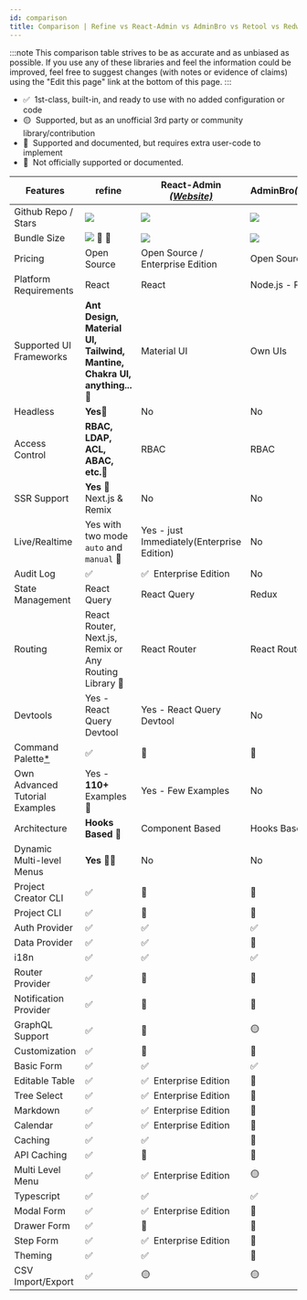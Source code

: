 ```yaml
---
id: comparison
title: Comparison | Refine vs React-Admin vs AdminBro vs Retool vs Redwood
---
```


:::note
This comparison table strives to be as accurate and as unbiased as possible. If you use any of these libraries and feel the information could be improved, feel free to suggest changes (with notes or evidence of claims) using the "Edit this page" link at the bottom of this page.
:::

-   ✅ &nbsp;1st-class, built-in, and ready to use with no added configuration or code
-   🟡 &nbsp;Supported, but as an unofficial 3rd party or community library/contribution
-   🔶 &nbsp;Supported and documented, but requires extra user-code to implement
-   🛑 &nbsp;Not officially supported or documented.

| Features                             | refine                                                                   | React-Admin [_(Website)_][react-admin]     | AdminBro[_(Website)_][adminjs]   | Retool[_(Website)_][retool] | Redwood[_(Website)_][redwood]                         |
| ------------------------------------ | ------------------------------------------------------------------------ | ------------------------------------------ | -------------------------------- | --------------------------- | ----------------------------------------------------- |
| Github Repo / Stars                  | [![][stars-refine]][gh-refine]                                           | [![][stars-react-admin]][gh-react-admin]   | [![][stars-adminjs]][gh-adminjs] | -                           | [![][stars-redwood]][gh-redwood]                      |
| Bundle Size                          | [![][bp-refine]][bpl-refine] 🚀 🚀                                       | [![][bp-react-admin]][bpl-react-admin]     | [![][bp-adminjs]][bpl-adminjs]   | -                           | [![][bp-redwood]][bpl-redwood]                        |
| Pricing                              | Open Source                                                              | Open Source / Enterprise Edition           | Open Source                      | [_Pricing_][retool-pricing] | Open Source                                           |
| Platform Requirements                | React                                                                    | React                                      | Node.js - React                  | Cloud / Self-hosted         | React - Node                                          |
| Supported UI Frameworks              | **Ant Design, Material UI, Tailwind, Mantine, Chakra UI, anything...**🚀 | Material UI                                | Own UIs                          | Own UIs                     | Tailwind, Chakra, Mantine, WindiCSS and custom styles |
| Headless                             | **Yes**🚀                                                                | No                                         | No                               | No                          | No                                                    |
| Access Control                       | **RBAC, LDAP, ACL, ABAC, etc.**🚀                                        | RBAC                                       | RBAC                             | RBAC                        | RBAC                                                  |
| SSR Support                          | **Yes** 🚀 Next.js & Remix                                               | No                                         | No                               | No                          | No                                                    |
| Live/Realtime                        | Yes with two mode `auto` and `manual` 🚀                                 | Yes - just Immediately(Enterprise Edition) | No                               | No                          | Yes, with api/webhooks                                |
| Audit Log                            | ✅                                                                       | ✅ &nbsp;Enterprise Edition                | No                               | Yes                         | Yes                                                   |
| State Management                     | React Query                                                              | React Query                                | Redux                            | -                           | Apollo GraphQL                                        |
| Routing                              | React Router, Next.js, Remix or Any Routing Library 🚀                   | React Router                               | React Router                     | -                           | @redwoodjs/router                                     |
| Devtools                             | Yes - React Query Devtool                                                | Yes - React Query Devtool                  | No                               | No                          | Storybook, Pino, Jest                                 |
| Command Palette[\*][command-palette] | ✅                                                                       | 🛑                                         | 🛑                               | 🛑                          | 🛑                                                    |
| Own Advanced Tutorial Examples       | Yes - **110+** Examples 🚀                                               | Yes - Few Examples                         | No                               | No                          | Yes, Divided in Chapters                              |
| Architecture                         | **Hooks Based** 🚀                                                       | Component Based                            | Hooks Based                      | -                           | Component Based                                       |
| Dynamic Multi-level Menus            | **Yes** 🚀🚀                                                             | No                                         | No                               | -                           | No                                                    |
| Project Creator CLI                  | ✅                                                                       | 🛑                                         | 🛑                               | 🛑                          | ✅                                                    |
| Project CLI                          | ✅                                                                       | 🛑                                         | 🛑                               | 🛑                          | ✅                                                    |
| Auth Provider                        | ✅                                                                       | ✅                                         | ✅                               | ✅                          | ✅                                                    |
| Data Provider                        | ✅                                                                       | ✅                                         | 🔶                               | ✅                          | ✅                                                    |
| i18n                                 | ✅                                                                       | ✅                                         | ✅                               | -                           | ✅                                                    |
| Router Provider                      | ✅                                                                       | 🛑                                         | 🛑                               | -                           | ✅                                                    |
| Notification Provider                | ✅                                                                       | 🛑                                         | 🛑                               | -                           | ✅                                                    |
| GraphQL Support                      | ✅                                                                       | 🔶                                         | 🟡                               | ✅                          | ✅                                                    |
| Customization                        | ✅                                                                       | 🔶                                         | 🔶                               | 🛑                          | 🔶                                                    |
| Basic Form                           | ✅                                                                       | ✅                                         | ✅                               | ✅                          | ✅                                                    |
| Editable Table                       | ✅                                                                       | ✅ &nbsp;Enterprise Edition                | 🛑                               | ✅                          | ✅                                                    |
| Tree Select                          | ✅                                                                       | ✅ &nbsp;Enterprise Edition                | 🛑                               | 🛑                          | 🛑                                                    |
| Markdown                             | ✅                                                                       | ✅ &nbsp;Enterprise Edition                | 🛑                               | ✅                          | 🔶                                                    |
| Calendar                             | ✅                                                                       | ✅ &nbsp;Enterprise Edition                | 🛑                               | ✅                          | 🛑                                                    |
| Caching                              | ✅                                                                       | ✅                                         | 🛑                               | 🛑                          | ✅                                                    |
| API Caching                          | ✅                                                                       | 🛑                                         | 🛑                               | 🛑                          | ✅                                                    |
| Multi Level Menu                     | ✅                                                                       | ✅ &nbsp;Enterprise Edition                | 🟡                               | ✅                          | 🛑                                                    |
| Typescript                           | ✅                                                                       | ✅                                         | ✅                               | -                           | ✅                                                    |
| Modal Form                           | ✅                                                                       | ✅ &nbsp;Enterprise Edition                | 🛑                               | ✅                          | ✅                                                    |
| Drawer Form                          | ✅                                                                       | 🔶                                         | 🛑                               | 🛑                          | 🛑                                                    |
| Step Form                            | ✅                                                                       | ✅ &nbsp;Enterprise Edition                | 🛑                               | 🛑                          | 🛑                                                    |
| Theming                              | ✅                                                                       | ✅                                         | 🔶                               | ✅                          | 🔶                                                    |
| CSV Import/Export                    | ✅                                                                       | 🟡                                         | 🟡                               | ✅                          | 🛑                                                    |

<!-- -->

[stars-refine]: https://img.shields.io/github/stars/refinedev/refine?label=%F0%9F%8C%9F
[gh-refine]: https://github.com/refinedev/refine
[bpl-refine]: https://bundlephobia.com/result?p=@refinedev/core
[bp-refine]: https://badgen.net/bundlephobia/minzip/@refinedev/core?label=💾
[command-palette]: /docs/examples/command-palette.md

<!-- -->

[react-admin]: https://marmelab.com/react-admin/
[react-enterprise]: https://marmelab.com/ra-enterprise/
[stars-react-admin]: https://img.shields.io/github/stars/marmelab/react-admin?label=%F0%9F%8C%9F
[gh-react-admin]: https://github.com/marmelab/react-admin
[bpl-react-admin]: https://bundlephobia.com/result?p=react-admin
[bp-react-admin]: https://badgen.net/bundlephobia/minzip/react-admin?label=💾

<!-- -->

[adminjs]: https://adminbro.com/index.html
[stars-adminjs]: https://img.shields.io/github/stars/SoftwareBrothers/adminjs?label=%F0%9F%8C%9F
[gh-adminjs]: https://github.com/SoftwareBrothers/adminjs
[bpl-adminjs]: https://bundlephobia.com/result?p=admin-bro
[bp-adminjs]: https://badgen.net/bundlephobia/minzip/admin-bro?label=💾

<!-- -->

[retool]: https://retool.com/
[retool-pricing]: https://retool.com/pricing/

<!-- -->

[redwood]: https://redwoodjs.com/
[stars-redwood]: https://img.shields.io/github/stars/redwoodjs/redwood?label=%F0%9F%8C%9F
[gh-redwood]: https://github.com/redwoodjs/redwood
[bpl-redwood]: https://bundlephobia.com/result?p=@redwoodjs/core
[bp-redwood]: https://badgen.net/bundlephobia/minzip/@redwoodjs/core?label=💾